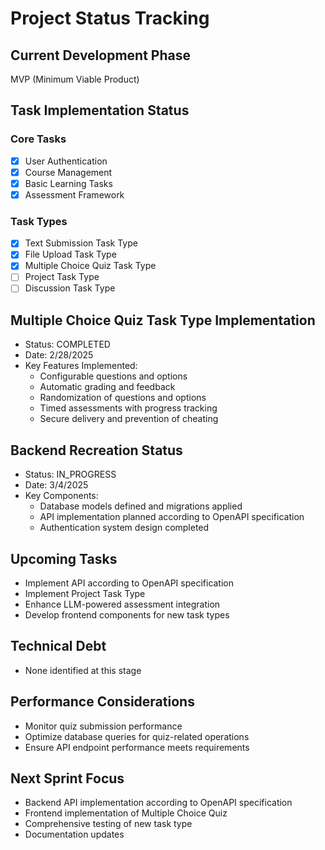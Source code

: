 # Project Status Tracking

## Current Development Phase
MVP (Minimum Viable Product)

## Task Implementation Status

### Core Tasks
- [x] User Authentication
- [x] Course Management
- [x] Basic Learning Tasks
- [x] Assessment Framework

### Task Types
- [x] Text Submission Task Type
- [x] File Upload Task Type
- [x] Multiple Choice Quiz Task Type
- [ ] Project Task Type
- [ ] Discussion Task Type

## Multiple Choice Quiz Task Type Implementation
- Status: COMPLETED
- Date: 2/28/2025
- Key Features Implemented:
  * Configurable questions and options
  * Automatic grading and feedback
  * Randomization of questions and options
  * Timed assessments with progress tracking
  * Secure delivery and prevention of cheating

## Backend Recreation Status
- Status: IN_PROGRESS
- Date: 3/4/2025
- Key Components:
  * Database models defined and migrations applied
  * API implementation planned according to OpenAPI specification
  * Authentication system design completed

## Upcoming Tasks
- Implement API according to OpenAPI specification
- Implement Project Task Type
- Enhance LLM-powered assessment integration
- Develop frontend components for new task types

## Technical Debt
- None identified at this stage

## Performance Considerations
- Monitor quiz submission performance
- Optimize database queries for quiz-related operations
- Ensure API endpoint performance meets requirements

## Next Sprint Focus
- Backend API implementation according to OpenAPI specification
- Frontend implementation of Multiple Choice Quiz
- Comprehensive testing of new task type
- Documentation updates
